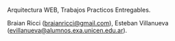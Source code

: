 Arquitectura WEB, Trabajos Practicos Entregables.

Braian Ricci (braianricci@gmail.com), Esteban Villanueva (evillanueva@alumnos.exa.unicen.edu.ar).
